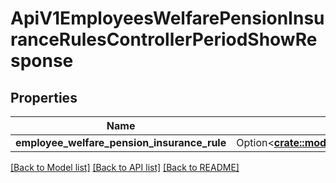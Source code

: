 # ApiV1EmployeesWelfarePensionInsuranceRulesControllerPeriodShowResponse

## Properties

Name | Type | Description | Notes
------------ | ------------- | ------------- | -------------
**employee_welfare_pension_insurance_rule** | Option<[**crate::models::ApiV1EmployeesWelfarePensionInsuranceRuleSerializer**](ApiV1EmployeesWelfarePensionInsuranceRuleSerializer.md)> |  | [optional]

[[Back to Model list]](../README.md#documentation-for-models) [[Back to API list]](../README.md#documentation-for-api-endpoints) [[Back to README]](../README.md)


